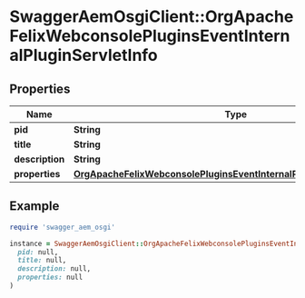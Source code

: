 # SwaggerAemOsgiClient::OrgApacheFelixWebconsolePluginsEventInternalPluginServletInfo

## Properties

| Name | Type | Description | Notes |
| ---- | ---- | ----------- | ----- |
| **pid** | **String** |  | [optional] |
| **title** | **String** |  | [optional] |
| **description** | **String** |  | [optional] |
| **properties** | [**OrgApacheFelixWebconsolePluginsEventInternalPluginServletProperties**](OrgApacheFelixWebconsolePluginsEventInternalPluginServletProperties.md) |  | [optional] |

## Example

```ruby
require 'swagger_aem_osgi'

instance = SwaggerAemOsgiClient::OrgApacheFelixWebconsolePluginsEventInternalPluginServletInfo.new(
  pid: null,
  title: null,
  description: null,
  properties: null
)
```

